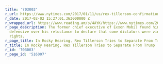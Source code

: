 ```yaml
---
title: '703003'
r_url: https://www.nytimes.com/2017/01/11/us/rex-tillerson-confirmation-hearings.html
r_date: 2017-02-02 15:27:01.363000000 Z
r_wrapped_url: https://www.reading.am/p/4AYK/https://www.nytimes.com/2017/01/11/us/rex-tillerson-confirmation-hearings.html
r_page_description: The former chief executive of Exxon Mobil found himself on the
  defensive over his reluctance to declare that some dictators were violators of human
  rights.
r_page_title: In Rocky Hearing, Rex Tillerson Tries to Separate From Trump
r_title: In Rocky Hearing, Rex Tillerson Tries to Separate From Trump
r_id: '703003'
r_page_id: '516007'
---
```


